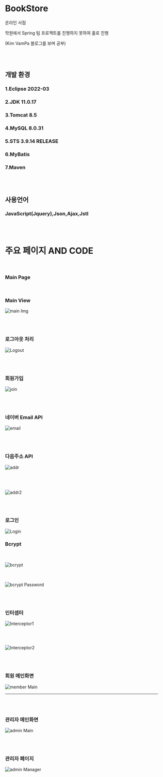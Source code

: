 # BookStore

온라인 서점

학원에서 Spring 팀 프로젝트를 진행하지 못하여 홀로 진행

(Kim VamPa 블로그를 보며 공부)

<br><br>


## 개발 환경

### 1.Eclipse 2022-03
### 2.JDK 11.0.17
### 3.Tomcat 8.5
### 4.MySQL 8.0.31
### 5.STS 3.9.14 RELEASE
### 6.MyBatis
### 7.Maven

<br><br>

## 사용언어
### JavaScript(Jquery),Json,Ajax,Jstl

<br><br>

# 주요 페이지 AND CODE
<br>

### Main Page
<br>

### Main View
![main Img](https://user-images.githubusercontent.com/116561589/226113206-75007ca2-e27f-43e1-af81-127f7e843663.png)


<br><br>
### 로그아웃 처리
![Logout](https://user-images.githubusercontent.com/116561589/226119821-dcc7a805-2a0e-4d02-bfbf-e42b5cb933cf.png)

<br><br>
### 회원가입
![join](https://user-images.githubusercontent.com/116561589/226374831-3379bc12-19ea-4df6-95d2-8faf9c4d25bf.png)

<br><br>
### 네이버 Email API
![email](https://user-images.githubusercontent.com/116561589/226394243-5a4f00bb-935b-4177-a2ed-073825151a77.png)

<br><br>
### 다음주소 API
![addr](https://user-images.githubusercontent.com/116561589/226394883-c09c72f5-5d29-458e-8679-1d264c726039.png)

<br><br><br>
![addr2](https://user-images.githubusercontent.com/116561589/226396333-0aad27b8-1dce-4a61-aa1b-d8bc510132d6.png)

<br><br>
### 로그인

![Login](https://user-images.githubusercontent.com/116561589/226406490-558de852-af59-4119-ad5f-51aedd35ead6.png)

### Bcrypt
<br><br>
![bcrypt](https://user-images.githubusercontent.com/116561589/226441672-b7152a6c-bd1e-4862-aea4-0f1e6d9a6980.png)

<br><br>
![bcrypt Password](https://user-images.githubusercontent.com/116561589/226441917-44899ff5-0c14-4d82-8b93-634498282123.png)



<br><br>
### 인터셉터

![Interceptor1](https://user-images.githubusercontent.com/116561589/226419317-19e5ffc1-0724-4bc5-8039-7e3fc84bb9da.png)

<br><br>

![Interceptor2](https://user-images.githubusercontent.com/116561589/226419928-2375e119-f625-4560-b840-c0d0852acc0e.png)

<br><br>
### 회원 메인화면
![member Main](https://user-images.githubusercontent.com/116561589/226431900-60cc360b-71a5-4e08-a220-763acb5f7b83.png)

<hr>
<br><br>

### 관리자 메인화면
![admin Main](https://user-images.githubusercontent.com/116561589/226431963-47804b80-71f1-4617-ad1b-ef56fa2225e7.png)

<br><br>
### 관리자 페이지
![admin Manager](https://user-images.githubusercontent.com/116561589/226432321-a85bd18c-1ec3-4c33-97a5-fb6ea5f7ccf9.png)







